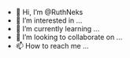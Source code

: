 - 👋 Hi, I’m @RuthNeks
- 👀 I’m interested in ...
- 🌱 I’m currently learning ...
- 💞️ I’m looking to collaborate on ...
- 📫 How to reach me ...

<!---
RuthNeks/RuthNeks is a ✨ special ✨ repository because its `README.md` (this file) appears on your GitHub profile.
You can click the Preview link to take a look at your changes.
--->
